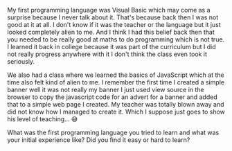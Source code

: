 My first programming language was Visual Basic which may come as a surprise because I never talk about it. That's because back then I was not good at it at all. I don't know if it was the teacher or the language but it just looked completely alien to me. And I think I had this belief back then that you needed to be really good at maths to do programming which is not true. I learned it back in college because it was part of the curriculum but I did not really progress anywhere with it I don't think the class even took it seriously.

We also had a class where we learned the basics of JavaScript which at the time also felt kind of alien to me. I remember the first time I created a simple banner well it was not really my banner I just used view source in the browser to copy the javascript code for an advert for a banner and added that to a simple web page I created. My teacher was totally blown away and did not know how I managed to create it. Which I suppose just goes to show his level of teaching... 😅

What was the first programming language you tried to learn and what was your initial experience like? Did you find it easy or hard to learn?
